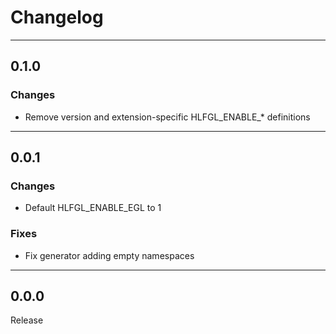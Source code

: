 # Changelog

---

## 0.1.0

### Changes

* Remove version and extension-specific HLFGL_ENABLE_* definitions

---

## 0.0.1

### Changes

* Default HLFGL_ENABLE_EGL to 1

### Fixes

* Fix generator adding empty namespaces

---

## 0.0.0

Release